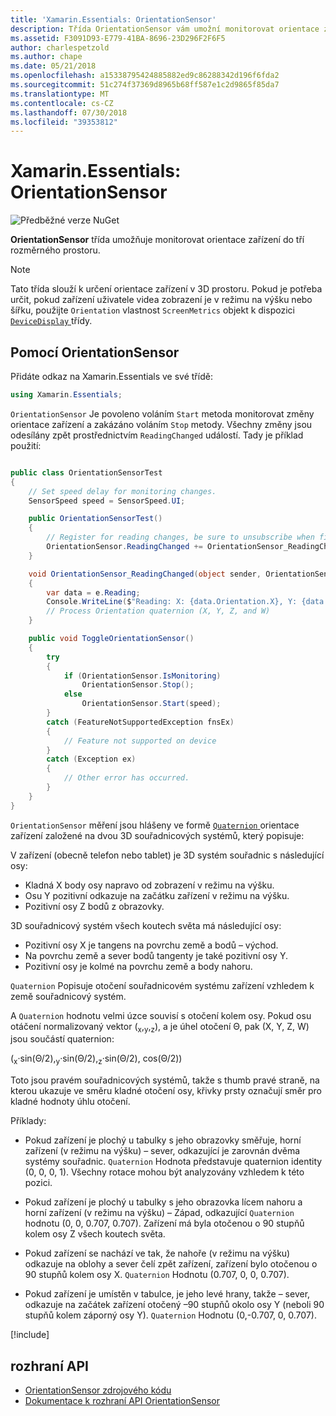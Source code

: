 ```yaml
---
title: 'Xamarin.Essentials: OrientationSensor'
description: Třída OrientationSensor vám umožní monitorovat orientace zařízení v trojrozměrném prostoru.
ms.assetid: F3091D93-E779-41BA-8696-23D296F2F6F5
author: charlespetzold
ms.author: chape
ms.date: 05/21/2018
ms.openlocfilehash: a15338795424885882ed9c86288342d196f6fda2
ms.sourcegitcommit: 51c274f37369d8965b68ff587e1c2d9865f85da7
ms.translationtype: MT
ms.contentlocale: cs-CZ
ms.lasthandoff: 07/30/2018
ms.locfileid: "39353812"
---
```

# <a name="xamarinessentials-orientationsensor"></a>Xamarin.Essentials: OrientationSensor

![Předběžné verze NuGet](~/media/shared/pre-release.png)

**OrientationSensor** třída umožňuje monitorovat orientace zařízení do tří rozměrného prostoru.

> [!NOTE]
> Tato třída slouží k určení orientace zařízení v 3D prostoru. Pokud je potřeba určit, pokud zařízení uživatele videa zobrazení je v režimu na výšku nebo šířku, použijte `Orientation` vlastnost `ScreenMetrics` objekt k dispozici [ `DeviceDisplay` ](device-display.md) třídy.

## <a name="using-orientationsensor"></a>Pomocí OrientationSensor

Přidáte odkaz na Xamarin.Essentials ve své třídě:

```csharp
using Xamarin.Essentials;
```

`OrientationSensor` Je povoleno voláním `Start` metoda monitorovat změny orientace zařízení a zakázáno voláním `Stop` metody. Všechny změny jsou odesílány zpět prostřednictvím `ReadingChanged` událostí. Tady je příklad použití:

```csharp

public class OrientationSensorTest
{
    // Set speed delay for monitoring changes.
    SensorSpeed speed = SensorSpeed.UI;

    public OrientationSensorTest()
    {
        // Register for reading changes, be sure to unsubscribe when finished
        OrientationSensor.ReadingChanged += OrientationSensor_ReadingChanged;
    }

    void OrientationSensor_ReadingChanged(object sender, OrientationSensorChangedEventArgs e)
    {
        var data = e.Reading;
        Console.WriteLine($"Reading: X: {data.Orientation.X}, Y: {data.Orientation.Y}, Z: {data.Orientation.Z}, W: {data.Orientation.W}");
        // Process Orientation quaternion (X, Y, Z, and W)
    }

    public void ToggleOrientationSensor()
    {
        try
        {
            if (OrientationSensor.IsMonitoring)
                OrientationSensor.Stop();
            else
                OrientationSensor.Start(speed);
        }
        catch (FeatureNotSupportedException fnsEx)
        {
            // Feature not supported on device
        }
        catch (Exception ex)
        {
            // Other error has occurred.
        }
    }
}
```

`OrientationSensor` měření jsou hlášeny ve formě [ `Quaternion` ](xref:System.Numerics.Quaternion) orientace zařízení založené na dvou 3D souřadnicových systémů, který popisuje:

V zařízení (obecně telefon nebo tablet) je 3D systém souřadnic s následující osy:

- Kladná X body osy napravo od zobrazení v režimu na výšku.
- Osu Y pozitivní odkazuje na začátku zařízení v režimu na výšku.
- Pozitivní osy Z bodů z obrazovky.

3D souřadnicový systém všech koutech světa má následující osy:

- Pozitivní osy X je tangens na povrchu země a bodů – východ.
- Na povrchu země a sever bodů tangenty je také pozitivní osy Y.
- Pozitivní osy je kolmé na povrchu země a body nahoru.

`Quaternion` Popisuje otočení souřadnicovém systému zařízení vzhledem k země souřadnicový systém.

A `Quaternion` hodnotu velmi úzce souvisí s otočení kolem osy. Pokud osu otáčení normalizovaný vektor (<sub>x</sub>,<sub>y</sub>,<sub>z</sub>), a je úhel otočení Θ, pak (X, Y, Z, W) jsou součástí quaternion:

(<sub>x</sub>·sin(Θ/2),<sub>y</sub>·sin(Θ/2),<sub>z</sub>·sin(Θ/2), cos(Θ/2))

Toto jsou pravém souřadnicových systémů, takže s thumb pravé straně, na kterou ukazuje ve směru kladné otočení osy, křivky prsty označují směr pro kladné hodnoty úhlu otočení.

Příklady:

* Pokud zařízení je plochý u tabulky s jeho obrazovky směřuje, horní zařízení (v režimu na výšku) – sever, odkazující je zarovnán dvěma systémy souřadnic. `Quaternion` Hodnota představuje quaternion identity (0, 0, 0, 1). Všechny rotace mohou být analyzovány vzhledem k této pozici.

* Pokud zařízení je plochý u tabulky s jeho obrazovka lícem nahoru a horní zařízení (v režimu na výšku) – Západ, odkazující `Quaternion` hodnotu (0, 0, 0.707, 0.707). Zařízení má byla otočenou o 90 stupňů kolem osy Z všech koutech světa.

* Pokud zařízení se nachází ve tak, že nahoře (v režimu na výšku) odkazuje na oblohy a sever čelí zpět zařízení, zařízení bylo otočenou o 90 stupňů kolem osy X. `Quaternion` Hodnotu (0.707, 0, 0, 0.707).

* Pokud zařízení je umístěn v tabulce, je jeho levé hrany, takže – sever, odkazuje na začátek zařízení otočený &ndash;90 stupňů okolo osy Y (neboli 90 stupňů kolem záporný osy Y). `Quaternion` Hodnotu (0,-0.707, 0, 0.707).

[!include[](~/essentials/includes/sensor-speed.md)]

## <a name="api"></a>rozhraní API

- [OrientationSensor zdrojového kódu](https://github.com/xamarin/Essentials/tree/master/Xamarin.Essentials/OrientationSensor)
- [Dokumentace k rozhraní API OrientationSensor](xref:Xamarin.Essentials.OrientationSensor)
